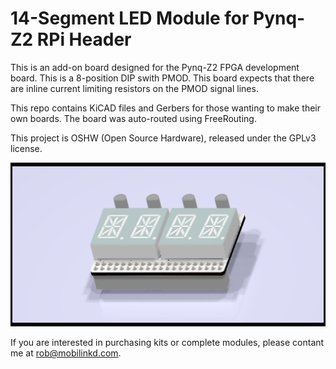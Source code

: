 # 14-Segment LED Module for Pynq-Z2 RPi Header 

This is an add-on board designed for the Pynq-Z2 FPGA development board.
This is a 8-position DIP swith PMOD.  This board expects that there are
inline current limiting resistors on the PMOD signal lines.

This repo contains KiCAD files and Gerbers for those wanting to make their
own boards.  The board was auto-routed using FreeRouting.

This project is OSHW (Open Source Hardware), released under the GPLv3 license.

![led_module.png](led_module.png)

If you are interested in purchasing kits or complete modules, please contant
me at rob@mobilinkd.com.

